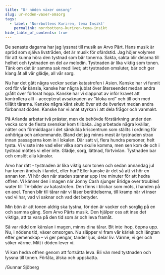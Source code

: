 ```yaml
---
title: "Ur nöden växer omsorg"
slug: ur-noden-vaxer-omsorg
tags:
  - label: 'Norrbottens Kuriren, tema Insikt'
    permalink: norrbottens-kuriren-tema-insikt
hide_table_of_contents: true
---
```

De senaste dagarna har jag lyssnat till musik av Arvo Pärt. Hans musik är spröd som själva livstråden, det är musik för ofärdstid. Jag höjer volymen för att kunna höra den tystnad som bär tonerna. Sakta, sakta blir delarna till helhet och tystnaden en del av melodin. Tystnaden är lika viktig som tonen. Tänk om det är samma sak med livet; att tystnaden omsluter, bär och ger klang åt all vår glädje, all vår sorg. 

<!--truncate-->

Nu har det gått några veckor sedan katastrofen i Asien. Kanske har vi funnit ord för vår känsla, kanske har några jublat över återseendet medan andra gråtit över förlorat hopp. Kanske har vi slappnat av inför kravet att kontrollera allt – accepterat avsaknaden av ”kloka ord” och till och med tillåtit tårarna. Kanske några känt skuld över att de överlevt medan andra förbannat döden. Kanske har vi anat styrkan i att dela frågor och vanmakt. 

På Arlanda arbetar två präster, men de behövde förstärkning under den vecka som de flesta svenskar kom tillbaka. Jag arbetade några kvällar, nätter och förmiddagar i det särskilda kriscentrum som ställts i ordning för anhöriga och ankommande. Bland det jag minns mest är tystnaden strax innan passagerna kom in i lokalen. Där satt vi, flera hundra personer, helt tysta. Vi visste inte vad eller vilka som skulle komma, men sen kom de och i tystnad möttes vi eller inte. Glädje, sorg, lättnad, förtvivlan. Tystnaden bar och omslöt alla känslor. 

Arvo har rätt - tystnaden är lika viktig som tonen och sedan annandag jul har tonen ändrats i landet, eller hur? Eller kanske är det så att vi hör en annan ton. Vi hör den när staden stannar upp i tre minuter för att hedra offren. Vi känner den i magen när Jonny Cash sjunger Bridge over troubled water till TV-bilder av katastrofen. Den finns i blickar som möts, i handen på en axel. Tonen blir till tårar när vi läser berättelserna, till kramp när vi inser vad vi har, vad vi saknar och vad det betyder. 

Min bön är att tonen aldrig ska tystna, för den är vacker och sorglig på en och samma gång. Som Arvo Pärts musik. Den hjälper oss att inse det viktiga, att ta vara på den tid som är och leva framåt.

Så var rädd om känslan i magen, minns dina tårar. Bit inte ihop, öppna upp. Nu, i nödens tid, växer omsorgen. Nu släpper vi fram vår kärlek och längtan efter gemenskap – vi ger pengar, tänder ljus, delar liv. Värme, vi ger och söker värme. Mitt i döden lever vi.

Vi kan hedra offren genom att fortsätta leva. Bli vän med tystnaden och lyssna till tonen. Förlåta, älska och uppskatta.

/Gunnar Sjöberg
